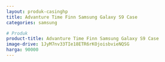 ```yaml
---
layout: produk-casinghp
title: Advanture Time Finn Samsung Galaxy S9 Case
categories: samsung

# Produk
product-title: Advanture Time Finn Samsung Galaxy S9 Case
image-drive: 1JyM7nv33TIe18ETR6rKOjoisbvieNQSG
harga: 90000
---
```

